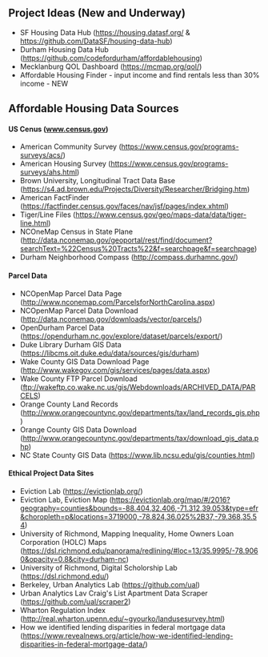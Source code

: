 ## Project Ideas (New and Underway)

 * SF Housing Data Hub (https://housing.datasf.org/ & https://github.com/DataSF/housing-data-hub)
 * Durham Housing Data Hub (https://github.com/codefordurham/affordablehousing)
 * Mecklanburg QOL Dashboard (https://mcmap.org/qol/)
 * Affordable Housing Finder - input income and find rentals less than 30% income - NEW

## Affordable Housing Data Sources

#### US Cenus (www.census.gov)

* American Community Survey (https://www.census.gov/programs-surveys/acs/)
* American Housing Survey (https://www.census.gov/programs-surveys/ahs.html)
* Brown University, Longitudinal Tract Data Base (https://s4.ad.brown.edu/Projects/Diversity/Researcher/Bridging.htm)
* American FactFinder (https://factfinder.census.gov/faces/nav/jsf/pages/index.xhtml)
* Tiger/Line Files (https://www.census.gov/geo/maps-data/data/tiger-line.html)
* NCOneMap Census in State Plane (http://data.nconemap.gov/geoportal/rest/find/document?searchText=%22Census%20Tracts%22&f=searchpage&f=searchpage)
* Durham Neighborhood Compass (http://compass.durhamnc.gov/)

#### Parcel Data

* NCOpenMap Parcel Data Page (http://www.nconemap.com/ParcelsforNorthCarolina.aspx)
* NCOpenMap Parcel Data Download (http://data.nconemap.gov/downloads/vector/parcels/)
* OpenDurham Parcel Data (https://opendurham.nc.gov/explore/dataset/parcels/export/)
* Duke Library Durham GIS Data (https://libcms.oit.duke.edu/data/sources/gis/durham)
* Wake County GIS Data Download Page (http://www.wakegov.com/gis/services/pages/data.aspx)
* Wake County FTP Parcel Download (ftp://wakeftp.co.wake.nc.us/gis/Webdownloads/ARCHIVED_DATA/PARCELS)
* Orange County Land Records (http://www.orangecountync.gov/departments/tax/land_records_gis.php)
* Orange County GIS Data Download (http://www.orangecountync.gov/departments/tax/download_gis_data.php)
* NC State County GIS Data (https://www.lib.ncsu.edu/gis/counties.html)

#### Ethical Project Data Sites
* Eviction Lab (https://evictionlab.org/)
* Eviction Lab, Eviction Map (https://evictionlab.org/map/#/2016?geography=counties&bounds=-88.404,32.406,-71.312,39.053&type=efr&choropleth=p&locations=3719000,-78.824,36.025%2B37,-79.368,35.54)
* University of Richmond, Mapping Inequality, Home Owners Loan Corporation (HOLC) Maps (https://dsl.richmond.edu/panorama/redlining/#loc=13/35.9995/-78.9060&opacity=0.8&city=durham-nc)
* University of Richmond, Digital Scholorship Lab (https://dsl.richmond.edu/)
* Berkeley, Urban Analytics Lab (https://github.com/ual)
* Urban Analytics Lav Craig's List Apartment Data Scraper (https://github.com/ual/scraper2)
* Wharton Regulation Index (http://real.wharton.upenn.edu/~gyourko/landusesurvey.html)
* How we identified lending disparities in federal mortgage data (https://www.revealnews.org/article/how-we-identified-lending-disparities-in-federal-mortgage-data/)

